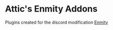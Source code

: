 
# Attic's Enmity Addons

Plugins created for the discord modification [Enmity](https://enmity.app/)
